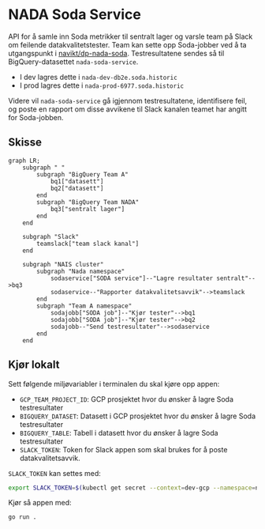 # NADA Soda Service

API for å samle inn Soda metrikker til sentralt lager og varsle team på Slack om feilende datakvalitetstester.
Team kan sette opp Soda-jobber ved å ta utgangspunkt i [navikt/dp-nada-soda](https://github.com/navikt/dp-nada-soda). 
Testresultatene sendes så til BigQuery-datasettet `nada-soda-service`.

- I dev lagres dette i `nada-dev-db2e.soda.historic`
- I prod lagres dette i `nada-prod-6977.soda.historic`

Videre vil `nada-soda-service` gå igjennom testresultatene, identifisere feil, og poste en rapport om disse avvikene til Slack kanalen teamet har angitt for Soda-jobben.

## Skisse

````mermaid
graph LR;
    subgraph " "
        subgraph "BigQuery Team A"
            bq1["datasett"]
            bq2["datasett"]
        end
        subgraph "BigQuery Team NADA"
            bq3["sentralt lager"]
        end
    end

    subgraph "Slack"
        teamslack["team slack kanal"]
    end

    subgraph "NAIS cluster"
        subgraph "Nada namespace"
            sodaservice["SODA service"]--"Lagre resultater sentralt"-->bq3
            sodaservice--"Rapporter datakvalitetsavvik"-->teamslack
        end
        subgraph "Team A namespace"
            sodajobb["SODA job"]--"Kjør tester"-->bq1
            sodajobb["SODA job"]--"Kjør tester"-->bq2
            sodajobb--"Send testresultater"-->sodaservice
        end
    end
````

## Kjør lokalt

Sett følgende miljøvariabler i terminalen du skal kjøre opp appen:

- `GCP_TEAM_PROJECT_ID`: GCP prosjektet hvor du ønsker å lagre Soda testresultater
- `BIGQUERY_DATASET`: Datasett i GCP prosjektet hvor du ønsker å lagre Soda testresultater
- `BIGQUERY_TABLE`: Tabell i datasett hvor du ønsker å lagre Soda testresultater
- `SLACK_TOKEN`: Token for Slack appen som skal brukes for å poste datakvalitetsavvik.

`SLACK_TOKEN` kan settes med:
````bash
export SLACK_TOKEN=$(kubectl get secret --context=dev-gcp --namespace=nada slack-token -o jsonpath='{.data.SLACK_TOKEN}' | base64 -d)`
````

Kjør så appen med:
````bash
go run .
````
